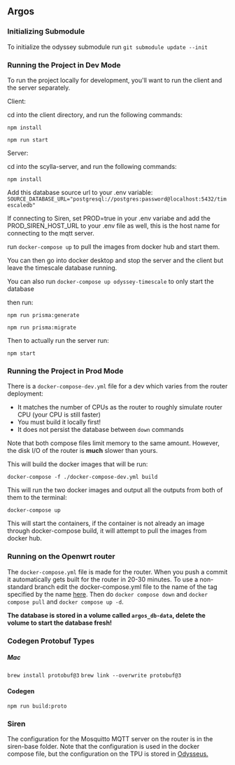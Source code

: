 ## Argos

### Initializing Submodule

To initialize the odyssey submodule run `git submodule update --init`

### Running the Project in Dev Mode

To run the project locally for development, you'll want to run the client and the server separately.

Client:

cd into the client directory, and run the following commands:

`npm install`

`npm run start`

Server:

cd into the scylla-server, and run the following commands:

`npm install`

Add this database source url to your .env variable:
`SOURCE_DATABASE_URL="postgresql://postgres:password@localhost:5432/timescaledb"`

If connecting to Siren, set PROD=true in your .env variabe and add the PROD_SIREN_HOST_URL to your .env file as well, this is the host name for connecting to the mqtt server. 

run `docker-compose up` to pull the images from docker hub and start them. 

You can then go into docker desktop and stop the server and the client but leave the timescale database running. 

You can also run `docker-compose up odyssey-timescale` to only start the database

then run:

`npm run prisma:generate`

`npm run prisma:migrate`

Then to actually run the server run:

`npm start`

### Running the Project in Prod Mode

There is a `docker-compose-dev.yml` file for a dev which varies from the router deployment:
- It matches the number of CPUs as the router to roughly simulate router CPU (your CPU is still faster)
- You must build it locally first!
- It does not persist the database between `down` commands

Note that both compose files limit memory to the same amount.  However, the disk I/O of the router is **much** slower than yours.


This will build the docker images that will be run:

`docker-compose -f ./docker-compose-dev.yml build`

This will run the two docker images and output all the outputs from both of them to the terminal:

`docker-compose up`

This will start the containers, if the container is not already an image through docker-compose build, it will attempt to pull the images from docker hub. 

### Running on the Openwrt router

The `docker-compose.yml` file is made for the router.  When you push a commit it automatically gets built for the router in 20-30 minutes.
To use a non-standard branch edit the docker-compose.yml file to the name of the tag specified by the name [here](https://github.com/Northeastern-Electric-Racing/Argos/pkgs/container/argos).
Then do `docker compose down` and `docker compose pull` and `docker compose up -d`.

**The database is stored in a volume called `argos_db-data`, delete the volume to start the database fresh!**

### Codegen Protobuf Types

##### Mac

`brew install protobuf@3`
`brew link --overwrite protobuf@3`

#### Codegen
`npm run build:proto`

### Siren
The configuration for the Mosquitto MQTT server on the router is in the siren-base folder.
Note that the configuration is used in the docker compose file, but the configuration on the TPU is stored in [Odysseus.](https://github.com/Northeastern-Electric-Racing/Odysseus/tree/cb12fb3240d5fd58adfeae26262e158ad6dd889b/odysseus_tree/overlays/rootfs_overlay_tpu/etc/mosquitto)

